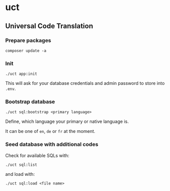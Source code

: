 # uct

## Universal Code Translation

### Prepare packages

    composer update -a

### Init

    ./uct app:init

This will ask for your database credentials and admin password to store into `.env`.

### Bootstrap database

    ./uct sql:bootstrap <primary language>

Define, which language your primary or native language is.

It can be one of `en`, `de` or `fr` at the moment.

### Seed database with additional codes

Check for available SQLs with:

    ./uct sql:list

and load with:

    ./uct sql:load <file name>
